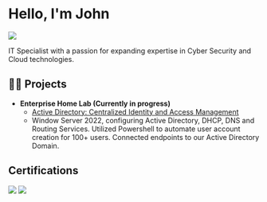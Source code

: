 # Hello, I'm John
<a href="https://www.linkedin.com/in/jsorianotech/"><img src="https://img.shields.io/badge/-LinkedIn-0072b1?&style=for-the-badge&logo=linkedin&logoColor=white" /></a>

IT Specialist with a passion for expanding expertise in Cyber Security and Cloud technologies.


## 👨‍💻 Projects

- <b>Enterprise Home Lab (Currently in progress) </b>
  - [Active Directory: Centralized Identity and Access Management](https://github.com/J-Soriano/ActiveDirectory)
  - Window Server 2022, configuring Active Directory, DHCP, DNS and Routing Services. Utilized Powershell to automate user account creation for 100+ users. Connected endpoints to our Active Directory Domain.

## Certifications
<test>
<div>
<img src="https://img.shields.io/badge/-Security%2B-FF0000?&style=for-the-badge&logo=CompTIA&logoColor=white" />
<img src="https://img.shields.io/badge/-Network%2B-007ACC?&style=for-the-badge&logo=CompTIA&logoColor=white" />
</div>


